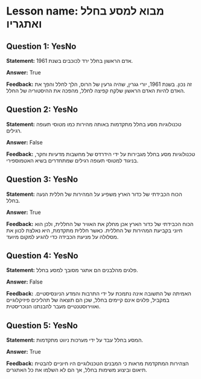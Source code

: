 # Lesson name: מבוא למסע בחלל ואתגריו

## Question 1: YesNo

**Statement:** אדם הראשון בחלל ירד לכוכבים בשנת 1961.

**Answer:** True

**Feedback:**
זה נכון. בשנת 1961, יורי גגרין, שהיה גרעין של הרוס, הלך לחלל והפך את האדם להיות האדם הראשון שלקח קפיצה לחלל, מהפכה את ההיסטוריה של החלל.


## Question 2: YesNo

**Statement:** טכנולוגיות מסע בחלל מתקדמות באותה מהירות כמו מטוסי תעופה רגילים.

**Answer:** False

**Feedback:**
טכנולוגיות מסע בחלל מגבירות על ידי הידרדס של מחשבות מדעיות וחקר, בניגוד למטוסי תעופה רגילים שמתחדרים בשיא האטמוספירי.


## Question 3: YesNo

**Statement:** הכוח הכבידתי של כדור הארץ משפיע על המהירות של חללית הנעה בחלל.

**Answer:** True

**Feedback:**
הכוח הכבידתי של כדור הארץ אכן מחלק את האוויר של החללית, ולכן הוא חיוני בקביעת המהירות של החללית. כאשר חללית מתקדמת, היא נאלצת לכוון את מסלולה על מניעת הכבידה כדי להגיע למקום מיועד.


## Question 4: YesNo

**Statement:** פלגים מהלבנים הם אתגר מסובך למסע בחלל.

**Answer:** False

**Feedback:**
האמיתה של התשובה אינה נתמכת על ידי התרבות והמדע הניונסיסטיים. במקביל, פלגים אינם קיימים בחלל, שכן הם תוצאה של תהליכים פיזיקלוגיים ואווירוסטנטיים מעבר להבנתנו הנוכריסטית.


## Question 5: YesNo

**Statement:** המסע בחלל עבד על ידי מערכות ניווט מתקדמות.

**Answer:** True

**Feedback:**
הצהירות המתקדמת מראות כי המבנים הטכנולוגיים היו חיוניים להבטיח תיאום וביצוע משימות בחלל, אך הם לא השלמו את כל האתגרים.

